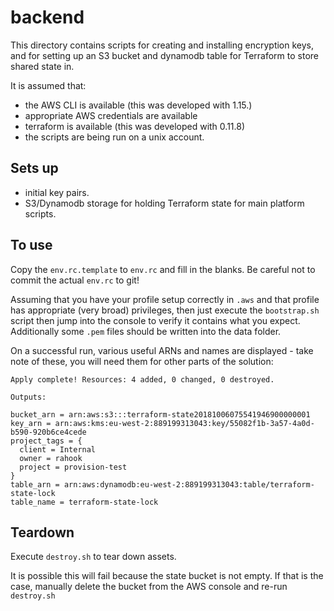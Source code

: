 # backend
This directory contains scripts for creating and installing encryption keys, and for setting up an S3 bucket and dynamodb table for Terraform to store shared state in.

It is assumed that:
 - the AWS CLI is available (this was developed with 1.15.)
 - appropriate AWS credentials are available
 - terraform is available (this was developed with 0.11.8)
 - the scripts are being run on a unix account.

## Sets up
 - initial key pairs.
 - S3/Dynamodb storage for holding Terraform state for main platform scripts.

## To use
Copy the `env.rc.template` to `env.rc` and fill in the blanks. Be careful not to commit the actual `env.rc` to git!

Assuming that you have your profile setup correctly in `.aws` and that profile has appropriate (very broad) privileges, then just execute the `bootstrap.sh` script then jump into the console to verify it contains what you expect. Additionally some `.pem` files should be written into the data folder.

On a successful run, various useful ARNs and names are displayed - take note of these, you will need them for other parts of the solution:

```
Apply complete! Resources: 4 added, 0 changed, 0 destroyed.

Outputs:

bucket_arn = arn:aws:s3:::terraform-state20181006075541946900000001
key_arn = arn:aws:kms:eu-west-2:889199313043:key/55082f1b-3a57-4a0d-b590-920b6ce4cede
project_tags = {
  client = Internal
  owner = rahook
  project = provision-test
}
table_arn = arn:aws:dynamodb:eu-west-2:889199313043:table/terraform-state-lock
table_name = terraform-state-lock
```

## Teardown

Execute `destroy.sh` to tear down assets.

It is possible this will fail because the state bucket is not empty. If that is the case, manually delete the bucket from the AWS console and re-run `destroy.sh`
